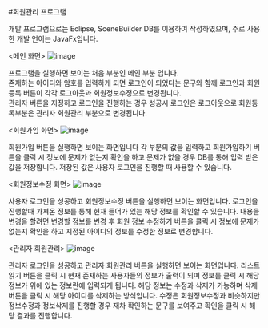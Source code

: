 #회원관리 프로그램

개발 프로그램으로는 Eclipse, SceneBuilder DB를 이용하여 작성하였으며, 주로 사용한 개발 언어는 JavaFx입니다.


<메인 화면>
![image](https://github.com/hyuny20/membership/assets/97486403/da454429-7204-487f-999a-aa09ed334de2)

프로그램을 실행하면 보이는 처음 부분인 메인 부분 입니다.<br>
존재하는 아이디와 암호를 입력하게 되면 로그인이 되었다는 문구와 함께 로그인과 회원등록 버튼이 각각 로그아웃과 회원정보수정으로 변경됩니다.<br>
관리자 버튼을 지정하고 로그인을 진행하는 경우 성공시 로그인은 로그아웃으로 회원등록부분은 관리자 회원관리 부분으로 변경됩니다.<br>

<회원가입 화면>
![image](https://github.com/hyuny20/membership/assets/97486403/87d9b028-f6e5-4f1d-8f93-5c21d2491e76)

회원가입 버튼을 실행하면 보이는 화면입니다
각 부분의 값을 입력하고 회원가입하기 버튼을 클릭 시 정보에 문제가 없는지 확인을 하고 문제가 없을 경우 DB를 통해 입력 받은 값을 저장합니다.
저장된 값은 사용자 로그인을 진행할 때 사용할 수 있습니다.

<회원정보수정 화면>
![image](https://github.com/hyuny20/membership/assets/97486403/d2557438-0e37-4d04-8b03-6f246782df9e)

사용자 로그인을 성공하고 회원정보수정 버튼을 실행하면 보이는 화면입니다.
로그인을 진행할때 가져온 정보를 통해 현재 들어가 있는 해당 정보를 확인할 수 있습니다.
내용을 변경을 할려면 변경할 정보를 변경 후 회원 정보 수정하기 버튼을 클릭 시 정보에 문제가 없는지 확인을 하고 지정된 아이디의 정보를 수정한 정보로 변경합니다.

<관리자 회원관리>
![image](https://github.com/hyuny20/membership/assets/97486403/3428bd1e-d228-40c4-8d9f-ed6c1f26a3c6)

관리자 로그인을 성공하고 관리자 회원관리 버튼을 실행하면 보이는 화면입니다.
리스트 읽기 버튼을 클릭 시 현재 존재하는 사용자들의 정보가 출력이 되며 정보를 클릭 시 해당 정보가 위에 있는 정보란에 입력되게 됩니다.
해당 정보는 수정과 삭제가 가능하며 삭제 버튼을 클릭 시 해당 아이디를 삭제하는 방식입니다.
수정은 회원정보수정과 비슷하지만 정보수정과 정보삭제를 진행할 경우 재차 확인하는 문구를 보여주고 확인을 클릭 시 해당 결과를 진행합니다.


